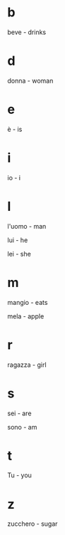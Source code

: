 # b

beve - drinks

# d

donna - woman

# e

è - is

# i

io - i

# l

l'uomo - man

lui - he

lei - she

# m

mangio - eats

mela - apple

# r

ragazza - girl

# s

sei - are

sono - am

# t

Tu - you

# z

zucchero - sugar